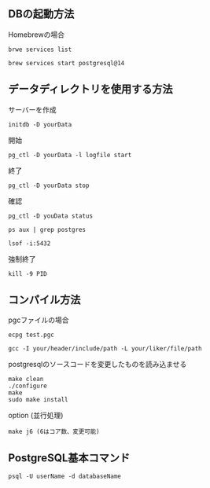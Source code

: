 ## DBの起動方法
Homebrewの場合
```
brwe services list
```
```
brew services start postgresql@14
```

## データディレクトリを使用する方法
サーバーを作成
```
initdb -D yourData
```
開始
```
pg_ctl -D yourData -l logfile start
```
終了
```
pg_ctl -D yourData stop
```
確認
```
pg_ctl -D youData status
```
```
ps aux | grep postgres
```
```
lsof -i:5432
```
強制終了
```
kill -9 PID
```

## コンパイル方法
pgcファイルの場合
```
ecpg test.pgc
```
```
gcc -I your/header/include/path -L your/liker/file/path
```

postgresqlのソースコードを変更したものを読み込ませる
```
make clean
./configure
make
sudo make install
```

option (並行処理)
```
make j6 (6はコア数、変更可能)
```

## PostgreSQL基本コマンド
```
psql -U userName -d databaseName
```

```
